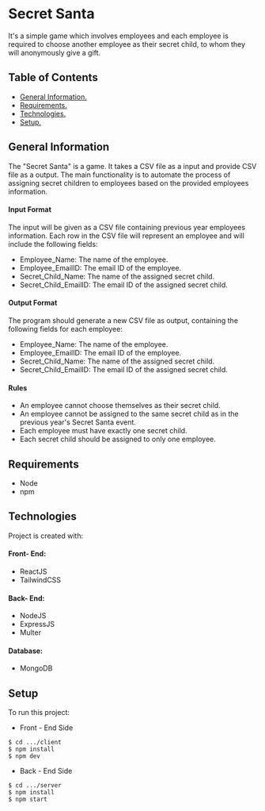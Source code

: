
# Secret Santa

It's a simple game which involves employees and each employee is required to choose another employee as their secret child, to whom they will anonymously give a gift.


## Table of Contents

- [General Information.](#general-information)
- [Requirements.](#requirements)
- [Technologies.](#technologies)
- [Setup.](#setup)

## General Information

The "Secret Santa" is a game. It takes a CSV file as a input and provide CSV file as a output. The main functionality is to automate the process of assigning secret children to employees based on the provided employees information.

#### Input Format

The input will be given as a CSV file containing previous year employees information. Each row in the CSV file will represent an employee and will include the following fields:
- Employee_Name: The name of the employee.
- Employee_EmailID: The email ID of the employee.
- Secret_Child_Name: The name of the assigned secret child.
- Secret_Child_EmailID: The email ID of the assigned secret child.

#### Output Format

The program should generate a new CSV file as output, containing the following fields for each employee:
- Employee_Name: The name of the employee.
- Employee_EmailID: The email ID of the employee.
- Secret_Child_Name: The name of the assigned secret child.
- Secret_Child_EmailID: The email ID of the assigned secret child.

#### Rules

- An employee cannot choose themselves as their secret child.
- An employee cannot be assigned to the same secret child as in the previous year's Secret Santa event.
- Each employee must have exactly one secret child.
- Each secret child should be assigned to only one employee.
  
## Requirements
- Node
- npm


## Technologies

Project is created with:

#### Front- End:
- ReactJS
- TailwindCSS

#### Back- End:
- NodeJS
- ExpressJS
- Multer

#### Database:
- MongoDB

## Setup

To run this project:

* Front - End Side
```
$ cd .../client
$ npm install
$ npm dev
```
* Back - End Side
```
$ cd .../server
$ npm install
$ npm start
```
